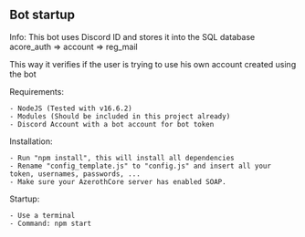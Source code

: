 Bot startup
----------------------------

Info: This bot uses Discord ID and stores it into the SQL database acore_auth => account => reg_mail

This way it verifies if the user is trying to use his own account created using the bot

Requirements:

    - NodeJS (Tested with v16.6.2)
    - Modules (Should be included in this project already)
    - Discord Account with a bot account for bot token

Installation:

    - Run "npm install", this will install all dependencies
    - Rename "config_template.js" to "config.js" and insert all your token, usernames, passwords, ...
    - Make sure your AzerothCore server has enabled SOAP.

Startup: 

    - Use a terminal
    - Command: npm start



